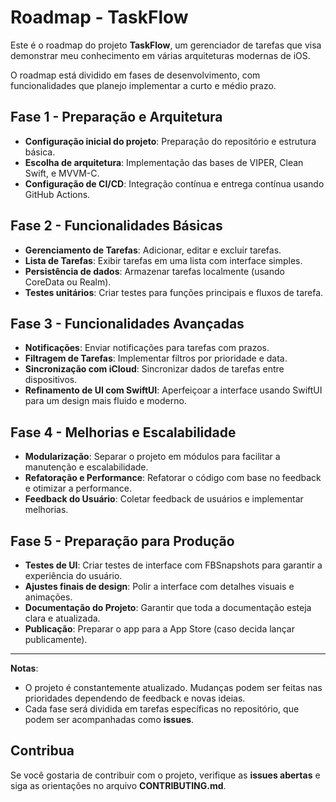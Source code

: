 # Roadmap - TaskFlow

Este é o roadmap do projeto **TaskFlow**, um gerenciador de tarefas que visa demonstrar meu conhecimento em várias arquiteturas modernas de iOS.

O roadmap está dividido em fases de desenvolvimento, com funcionalidades que planejo implementar a curto e médio prazo.

## Fase 1 - Preparação e Arquitetura
- **Configuração inicial do projeto**: Preparação do repositório e estrutura básica.
- **Escolha de arquitetura**: Implementação das bases de VIPER, Clean Swift, e MVVM-C.
- **Configuração de CI/CD**: Integração contínua e entrega contínua usando GitHub Actions.

## Fase 2 - Funcionalidades Básicas
- **Gerenciamento de Tarefas**: Adicionar, editar e excluir tarefas.
- **Lista de Tarefas**: Exibir tarefas em uma lista com interface simples.
- **Persistência de dados**: Armazenar tarefas localmente (usando CoreData ou Realm).
- **Testes unitários**: Criar testes para funções principais e fluxos de tarefa.

## Fase 3 - Funcionalidades Avançadas
- **Notificações**: Enviar notificações para tarefas com prazos.
- **Filtragem de Tarefas**: Implementar filtros por prioridade e data.
- **Sincronização com iCloud**: Sincronizar dados de tarefas entre dispositivos.
- **Refinamento de UI com SwiftUI**: Aperfeiçoar a interface usando SwiftUI para um design mais fluido e moderno.

## Fase 4 - Melhorias e Escalabilidade
- **Modularização**: Separar o projeto em módulos para facilitar a manutenção e escalabilidade.
- **Refatoração e Performance**: Refatorar o código com base no feedback e otimizar a performance.
- **Feedback do Usuário**: Coletar feedback de usuários e implementar melhorias.

## Fase 5 - Preparação para Produção
- **Testes de UI**: Criar testes de interface com FBSnapshots para garantir a experiência do usuário.
- **Ajustes finais de design**: Polir a interface com detalhes visuais e animações.
- **Documentação do Projeto**: Garantir que toda a documentação esteja clara e atualizada.
- **Publicação**: Preparar o app para a App Store (caso decida lançar publicamente).

---

**Notas**:
- O projeto é constantemente atualizado. Mudanças podem ser feitas nas prioridades dependendo de feedback e novas ideias.
- Cada fase será dividida em tarefas específicas no repositório, que podem ser acompanhadas como **issues**.

## Contribua
Se você gostaria de contribuir com o projeto, verifique as **issues abertas** e siga as orientações no arquivo **CONTRIBUTING.md**.
